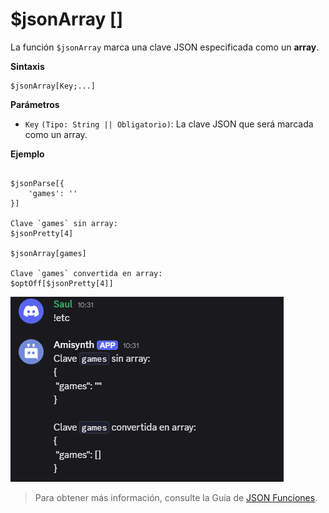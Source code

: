 
# $jsonArray []
La función `$jsonArray` marca una clave JSON especificada como un **array**.  

**Sintaxis**  
```plaintext
$jsonArray[Key;...]
```

**Parámetros**  
- `Key` `(Tipo: String || Obligatorio)`: La clave JSON que será marcada como un array.  

**Ejemplo**  
```plaintext

$jsonParse[{
    'games': ''
}]

Clave `games` sin array:  
$jsonPretty[4]  

$jsonArray[games]  

Clave `games` convertida en array:  
$optOff[$jsonPretty[4]]  
```

![alt text](image-39.png)



> Para obtener más información, consulte la Guía de [JSON Funciones](../gen/json.md).